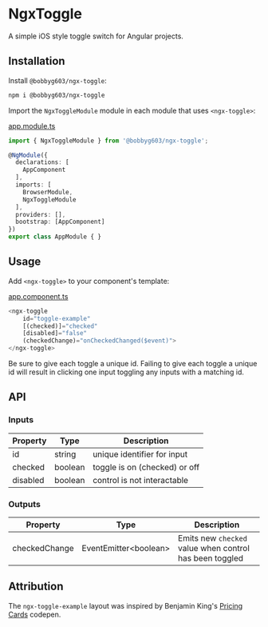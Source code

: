 # NgxToggle

A simple iOS style toggle switch for Angular projects.

## Installation

Install `@bobbyg603/ngx-toggle`:

```sh
npm i @bobbyg603/ngx-toggle
```

Import the `NgxToggleModule` module in each module that uses `<ngx-toggle>`:

[app.module.ts](https://github.com/bobbyg603/ngx-toggle/blob/main/projects/ngx-toggle-example/src/app/app.module.ts)
```ts
import { NgxToggleModule } from '@bobbyg603/ngx-toggle';

@NgModule({
  declarations: [
    AppComponent
  ],
  imports: [
    BrowserModule,
    NgxToggleModule
  ],
  providers: [],
  bootstrap: [AppComponent]
})
export class AppModule { }
```

## Usage

Add `<ngx-toggle>` to your component's template:

[app.component.ts](https://github.com/bobbyg603/ngx-toggle/blob/139148ac2d6f18f69777835686fbfd44766d58d1/projects/ngx-toggle-example/src/app/app.component.html#L12)
```ts
<ngx-toggle 
    id="toggle-example"
    [(checked)]="checked"
    [disabled]="false"
    (checkedChange)="onCheckedChanged($event)">
</ngx-toggle>
```

Be sure to give each toggle a unique id. Failing to give each toggle a unique id will result in clicking one input toggling any inputs with a matching id.

## API

### Inputs
| Property | Type    | Description                   |
|----------|-------- |-------------------------------|
| id       | string  | unique identifier for input   |
| checked  | boolean | toggle is on (checked) or off |
| disabled | boolean | control is not interactable   |

### Outputs
| Property       | Type                    | Description                                             |
|----------------|-------------------------|---------------------------------------------------------|
| checkedChange  | EventEmitter\<boolean\> | Emits new `checked` value when control has been toggled |

## Attribution

The `ngx-toggle-example` layout was inspired by Benjamin King's [Pricing Cards](https://codepen.io/bballinben/pen/wyLjvm) codepen.